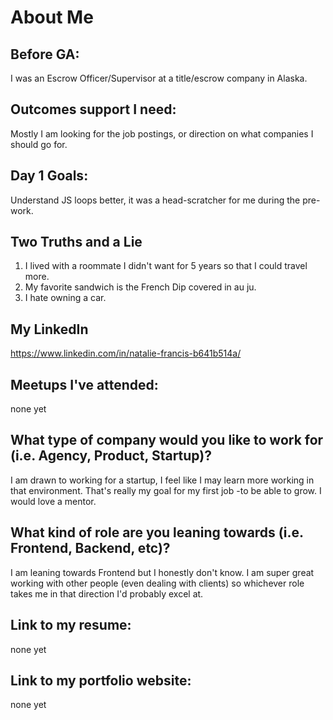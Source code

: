 # About Me

## Before GA:
I was an Escrow Officer/Supervisor at a title/escrow company in Alaska.

## Outcomes support I need:
Mostly I am looking for the job postings, or direction on what companies I should go for.

## Day 1 Goals:
Understand JS loops better, it was a head-scratcher for me during the pre-work.

## Two Truths and a Lie

1. I lived with a roommate I didn't want for 5 years so that I could travel more.
2. My favorite sandwich is the French Dip covered in au ju.
3. I hate owning a car.

## My LinkedIn
https://www.linkedin.com/in/natalie-francis-b641b514a/

## Meetups I've attended:
none yet

## What type of company would you like to work for (i.e. Agency, Product, Startup)?
I am drawn to working for a startup, I feel like I may learn more working in that environment. That's really my goal for my first job -to be able to grow. I would love a mentor.

## What kind of role are you leaning towards (i.e. Frontend, Backend, etc)?
I am leaning towards Frontend but I honestly don't know. I am super great working with other people (even dealing with clients) so whichever role takes me in that direction I'd probably excel at.

## Link to my resume: 
none yet

## Link to my portfolio website: 
none yet
